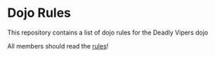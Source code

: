 Dojo Rules
==========

This repository contains a list of dojo rules for the Deadly Vipers dojo

All members should read the [rules](https://github.com/deadlyvipers)!


